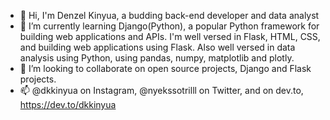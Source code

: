 - 👋 Hi, I'm Denzel Kinyua, a budding back-end developer and data analyst
- 🌱 I’m currently learning Django(Python), a popular Python framework for building web applications and APIs. I'm well versed in Flask, HTML, CSS, and building web applications using Flask. Also well versed in data analysis using Python, using pandas, numpy, matplotlib and plotly. 
- 💞️ I’m looking to collaborate on open source projects, Django and Flask projects.
- 📫 @dkkinyua on Instagram, @nyekssotrilll on Twitter, and on dev.to, https://dev.to/dkkinyua

<!---
dkkinyua/dkkinyua is a ✨ special ✨ repository because its `README.md` (this file) appears on your GitHub profile.
You can click the Preview link to take a look at your changes.
--->
